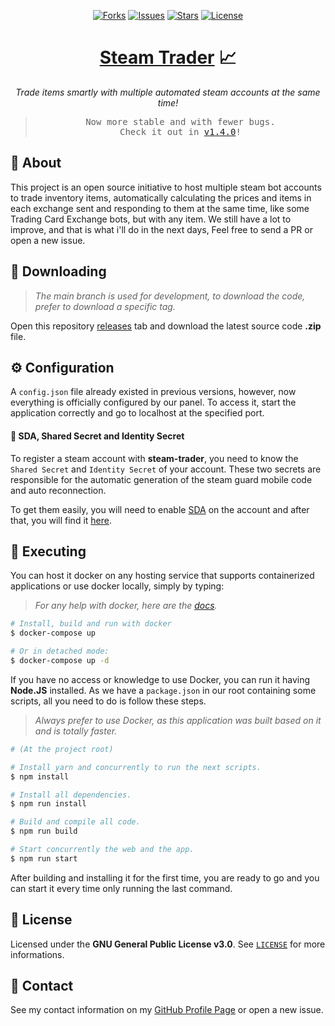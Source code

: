 <p align="center">
  <a href="https://github.com/ArthurFiorette/steam-trader/network/members"><img
      src="https://img.shields.io/github/forks/ArthurFiorette/steam-trader?logo=github&style=flat-square&label=Forks"
      target="_blank"
      alt="Forks" /></a>
  <a href="https://github.com/ArthurFiorette/steam-trader/issues"><img
      src="https://img.shields.io/github/issues/ArthurFiorette/steam-trader?logo=github&style=flat-square&label=Issues"
      target="_blank"
      alt="Issues" /></a>
  <a href="https://github.com/ArthurFiorette/steam-trader/stargazers"><img
      src="https://img.shields.io/github/stars/ArthurFiorette/steam-trader?logo=github&style=flat-square&label=Stars"
      target="_blank"
      alt="Stars" /></a>
  <a href="https://github.com/ArthurFiorette/steam-trader/blob/main/LICENSE"><img
      src="https://img.shields.io/github/license/ArthurFiorette/steam-trader?logo=github&style=flat-square&label=License"
      target="_blank"
      alt="License" /></a>
</p>

<h1 align="center">
  <strong><a href="https://github.com/ArthurFiorette/steam-trader/" target="_blank">Steam Trader</a> 📈</strong>
</h1>
<p align="center">
  <i>Trade items smartly with multiple automated steam accounts at the same time!</i>
</p>

> <pre align="center">
> Now more stable and with fewer bugs.
> Check it out in <a href="https://github.com/ArthurFiorette/steam-trader/releases/tag/v1.4.0" target="_blank">v1.4.0</a>!
> </pre>

## 📖 About

This project is an open source initiative to host multiple steam bot accounts to trade inventory items, automatically calculating the prices and items in each exchange sent and responding to them at the same time, like some Trading Card Exchange bots, but with any item. We still have a lot to improve, and that is what i'll do in the next days, Feel free to send a PR or open a new issue.

## 📁 Downloading

> _The main branch is used for development, to download the code, prefer to download a specific tag._

Open this repository <a href="https://github.com/ArthurFiorette/steam-trader/releases" target="_blank">releases</a> tab and download the latest source code **.zip** file.

## ⚙️ Configuration

A `config.json` file already existed in previous versions, however, now everything is officially configured by our panel. To access it, start the application correctly and go to localhost at the specified port.

#### 🔐 SDA, Shared Secret and Identity Secret

To register a steam account with **steam-trader**, you need to know the `Shared Secret` and `Identity Secret` of your account. These two secrets are responsible for the automatic generation of the steam guard mobile code and auto reconnection.

To get them easily, you will need to enable <a href="https://github.com/Jessecar96/SteamDesktopAuthenticator" target="_blank">SDA</a> on the account and after that, you will find it <a href="https://www.youtube.com/watch?v=JjdOJVSZ9Mo" target="_blank">here</a>.

## 🏃 Executing

You can host it docker on any hosting service that supports containerized applications or use docker locally, simply by typing:

> _For any help with docker, here are the <a href="https://docs.docker.com/compose/" target="_blank">docs</a>._

```sh
# Install, build and run with docker
$ docker-compose up

# Or in detached mode:
$ docker-compose up -d
```

If you have no access or knowledge to use Docker, you can run it having **Node.JS** installed. As we have a `package.json` in our root containing some scripts, all you need to do is follow these steps.

> _Always prefer to use Docker, as this application was built based on it and is totally faster._

```sh
# (At the project root)

# Install yarn and concurrently to run the next scripts.
$ npm install

# Install all dependencies.
$ npm run install

# Build and compile all code.
$ npm run build

# Start concurrently the web and the app.
$ npm run start
```

After building and installing it for the first time, you are ready to go and you can start it every time only running the last command.

## 📃 License

Licensed under the **GNU General Public License v3.0**. See <a href="LICENSE.txt" target="_blank">`LICENSE`</a> for more informations.

## 📧 Contact

See my contact information on my <a href="https://github.com/ArthurFiorette" target="_blank">GitHub Profile Page</a> or open a new issue.
